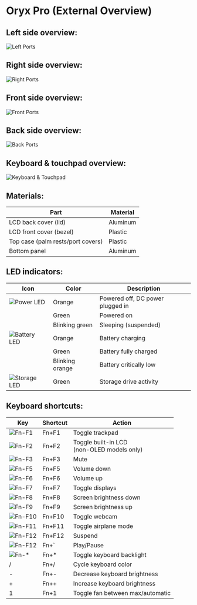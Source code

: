 # Oryx Pro (External Overview)

## Left side overview:

![Left Ports](./img/ports-left.webp)

## Right side overview:

![Right Ports](./img/ports-right.webp)

## Front side overview:

![Front Ports](./img/ports-front.webp)

## Back side overview:

![Back Ports](./img/ports-back.webp)

## Keyboard & touchpad overview:

![Keyboard & Touchpad](./img/keyboard-touchpad.webp)

## Materials:

|Part                              |Material                |
|----------------------------------|------------------------|
|LCD back cover (lid)              |Aluminum                |
|LCD front cover (bezel)           |Plastic                 |
|Top case (palm rests/port covers) |Plastic                 |
|Bottom panel                      |Aluminum                |

## LED indicators:

|Icon                                    |Color          |Description                                      |
|----------------------------------------|---------------|-------------------------------------------------|
|![Power LED](./img/led-power.png)       |Orange         |Powered off, DC power plugged in                 |
|                                        |Green          |Powered on                                       |
|                                        |Blinking green |Sleeping (suspended)                             |
|![Battery LED](./img/led-battery.png)   |Orange         |Battery charging                                 |
|                                        |Green          |Battery fully charged                            |
|                                        |Blinking orange|Battery critically low                           |
|![Storage LED](./img/led-storage.png)   |Green          |Storage drive activity                           |

## Keyboard shortcuts:

|Key                        |Shortcut|Action                                         |
|---------------------------|--------|-----------------------------------------------|
|![Fn-F1](./img/fn-f1.png)  |Fn+F1   |Toggle trackpad                                |
|![Fn-F2](./img/fn-f2.png)  |Fn+F2   |Toggle built-in LCD<br/>(non-OLED models only) |
|![Fn-F3](./img/fn-f3.png)  |Fn+F3   |Mute                                           |
|![Fn-F5](./img/fn-f5.png)  |Fn+F5   |Volume down                                    |
|![Fn-F6](./img/fn-f6.png)  |Fn+F6   |Volume up                                      |
|![Fn-F7](./img/fn-f7.png)  |Fn+F7   |Toggle displays                                |
|![Fn-F8](./img/fn-f8.png)  |Fn+F8   |Screen brightness down                         |
|![Fn-F9](./img/fn-f9.png)  |Fn+F9   |Screen brightness up                           |
|![Fn-F10](./img/fn-f10.png)|Fn+F10  |Toggle webcam                                  |
|![Fn-F11](./img/fn-f11.png)|Fn+F11  |Toggle airplane mode                           |
|![Fn-F12](./img/fn-f12.png)|Fn+F12  |Suspend                                        |
|![Fn-F12](./img/fn-dia.jpg)|Fn+`    |Play/Pause                                     |
|![Fn-*](./img/fn-star.png) |Fn+*    |Toggle keyboard backlight                      |
|/                          |Fn+/    |Cycle keyboard color                           |
|-                          |Fn+-    |Decrease keyboard brightness                   |
|+                          |Fn++    |Increase keyboard brightness                   |
|1                          |Fn+1    |Toggle fan between max/automatic               |
